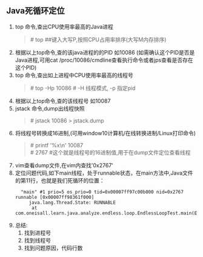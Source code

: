 ## Java死循环定位
1. top 命令,查出CPU使用率最高的Java进程
   > \# top ##键入大写P,按照CPU占用率排序(大写M内存排序) 
2. 根据以上top命令,查的该java进程的的PID 如10086
(如需确认这个PID是否是Java进程,可用cat /proc/10086/cmdline查看执行命令或者jps查看是否存在这个PID)
3. top 命令,查出如上进程中CPU使用率最高的线程号
   > \# top -Hp 10086 # -H 线程模式, -p 指定pid
4. 根据以上top命令,查的该线程号 如10087
5. jstack 命令,dump出线程快照
   > \# jstack 10086 > jstack.dump
6. 将线程号转换成16进制,(可用window10计算机/在线转换进制/Linux打印命令)
   > \# printf '%x\n' 10087 <br>
   > \# 2767 #这个就是线程号的16进制值,用于在dump文件定位查看线程
7. vim查看dump文件,在vim内查找'0x2767'
8. 定位问题代码,如下main线程，处于runnable状态，在main方法中,Java文件的第11行，也就是我们死循环的位置：
    ```$java
      "main" #1 prio=5 os_prio=0 tid=0x00007ff97c00b000 nid=0x2767 runnable [0x00007ff98361f000]
         java.lang.Thread.State: RUNNABLE
          at com.oneisall.learn.java.analyze.endless.loop.EndlessLoopTest.main(EndlessLoopTest.java:11)
    ```
9. 总结:
    1. 找到进程号
    2. 找到线程号
    3. 找到问题原因，代码行数